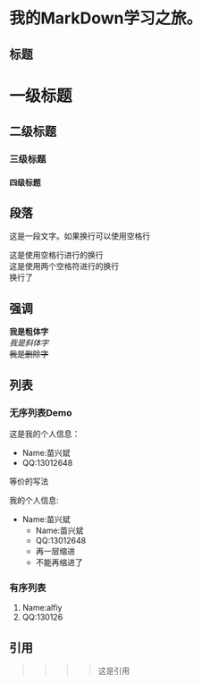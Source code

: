 # 我的MarkDown学习之旅。  

## 标题

# 一级标题
## 二级标题
### 三级标题  
#### 四级标题  


## 段落
 这是一段文字。如果换行可以使用空格行
 
 这是使用空格行进行的换行  
 这是使用两个空格符进行的换行  
 换行了
 
## 强调
**我是粗体字**  
*我是斜体字*  
~~我是删除字~~

## 列表

### 无序列表Demo

这是我的个人信息：  
* Name:苗兴斌  
* QQ:13012648  

等价的写法

我的个人信息:  
- Name:苗兴斌  
  - Name:苗兴斌  
  - QQ:13012648  
   - 再一层缩进  
    - 不能再缩进了  
    
### 有序列表
1. Name:alfiy  
2. QQ:130126

## 引用

>>>> 这是引用
